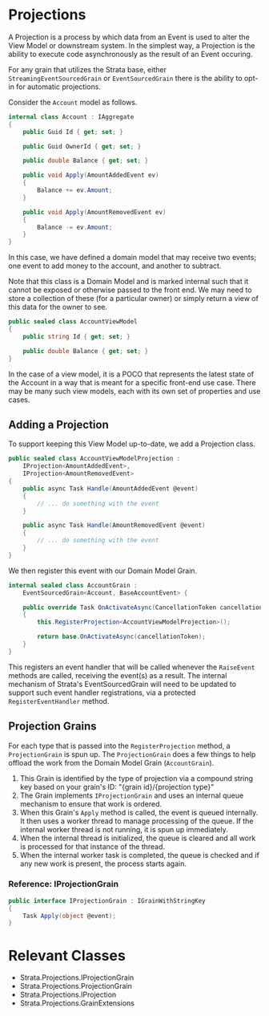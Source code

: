 # Projections

A Projection is a process by which data from an Event is used to alter the View Model or downstream system. In the simplest way, a Projection is the ability to execute code asynchronously as the result of an Event occuring.

For any grain that utilizes the Strata base, either `StreamingEventSourcedGrain` or `EventSourcedGrain` there is the ability to opt-in for automatic projections.

Consider the `Account` model as follows.

```csharp
internal class Account : IAggregate
{
    public Guid Id { get; set; }

    public Guid OwnerId { get; set; }

    public double Balance { get; set; }

    public void Apply(AmountAddedEvent ev)
    {
        Balance += ev.Amount;
    }

    public void Apply(AmountRemovedEvent ev)
    {
        Balance -= ev.Amount;
    }
}
```

In this case, we have defined a domain model that may receive two events; one event to add money to the account, and another to subtract.

Note that this class is a Domain Model and is marked internal such that it cannot be exposed or otherwise passed to the front end. We may need to store a collection of these (for a particular owner) or simply return a view of this data for the owner to see.

```csharp
public sealed class AccountViewModel
{
    public string Id { get; set; }

    public double Balance { get; set; }
}
```

In the case of a view model, it is a POCO that represents the latest state of the Account in a way that is meant for a specific front-end use case. There may be many such view models, each with its own set of properties and use cases.

## Adding a Projection

To support keeping this View Model up-to-date, we add a Projection class.

```csharp
public sealed class AccountViewModelProjection :
    IProjection<AmountAddedEvent>,
    IProjection<AmountRemovedEvent>
{
    public async Task Handle(AmountAddedEvent @event)
    {
        // ... do something with the event
    }

    public async Task Handle(AmountRemovedEvent @event)
    {
        // ... do something with the event
    }
}
```

We then register this event with our Domain Model Grain.

```csharp
internal sealed class AccountGrain :
    EventSourcedGrain<Account, BaseAccountEvent> {

    public override Task OnActivateAsync(CancellationToken cancellationToken)
    {
        this.RegisterProjection<AccountViewModelProjection>();

        return base.OnActivateAsync(cancellationToken);
    }
}
```

This registers an event handler that will be called whenever the `RaiseEvent` methods are called, receiving the event(s) as a result. The internal mechanism of Strata's EventSourcedGrain will need to be updated to support such event handler registrations, via a protected `RegisterEventHandler` method.

## Projection Grains

For each type that is passed into the `RegisterProjection` method, a `ProjectionGrain` is spun up. The `ProjectionGrain` does a few things to help offload the work from the Domain Model Grain (`AccountGrain`).

1. This Grain is identified by the type of projection via a compound string key based on your grain's ID: "{grain id}/{projection type}"
2. The Grain implements `IProjectionGrain` and uses an internal queue mechanism to ensure that work is ordered.
3. When this Grain's `Apply` method is called, the event is queued internally. It then uses a worker thread to manage processing of the queue. If the internal worker thread is not running, it is spun up immediately.
4. When the internal thread is initialized, the queue is cleared and all work is processed for that instance of the thread.
5. When the internal worker task is completed, the queue is checked and if any new work is present, the process starts again.

### Reference: IProjectionGrain

```csharp
public interface IProjectionGrain : IGrainWithStringKey
{
    Task Apply(object @event);
}
```

# Relevant Classes

- Strata.Projections.IProjectionGrain
- Strata.Projections.ProjectionGrain
- Strata.Projections.IProjection<TEvent>
- Strata.Projections.GrainExtensions
